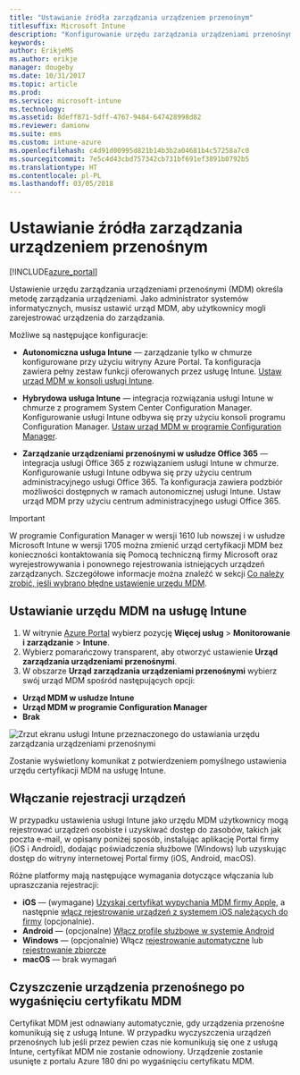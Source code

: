```yaml
---
title: "Ustawianie źródła zarządzania urządzeniem przenośnym"
titlesuffix: Microsoft Intune
description: "Konfigurowanie urzędu zarządzania urządzeniami przenośnymi w usłudze Intune."
keywords: 
author: ErikjeMS
ms.author: erikje
manager: dougeby
ms.date: 10/31/2017
ms.topic: article
ms.prod: 
ms.service: microsoft-intune
ms.technology: 
ms.assetid: 8deff871-5dff-4767-9484-647428998d82
ms.reviewer: damionw
ms.suite: ems
ms.custom: intune-azure
ms.openlocfilehash: c4d91d00995d821b14b3b2a04681b4c57258a7c0
ms.sourcegitcommit: 7e5c4d43cbd757342cb731bf691ef3891b0792b5
ms.translationtype: HT
ms.contentlocale: pl-PL
ms.lasthandoff: 03/05/2018
---
```

# <a name="set-the-mobile-device-management-authority"></a>Ustawianie źródła zarządzania urządzeniem przenośnym

[!INCLUDE[azure_portal](./includes/azure_portal.md)]

Ustawienie urzędu zarządzania urządzeniami przenośnymi (MDM) określa metodę zarządzania urządzeniami. Jako administrator systemów informatycznych, musisz ustawić urząd MDM, aby użytkownicy mogli zarejestrować urządzenia do zarządzania.

Możliwe są następujące konfiguracje:

- **Autonomiczna usługa Intune** — zarządzanie tylko w chmurze konfigurowane przy użyciu witryny Azure Portal. Ta konfiguracja zawiera pełny zestaw funkcji oferowanych przez usługę Intune. [Ustaw urząd MDM w konsoli usługi Intune](#set-mdm-authority-to-intune).

- **Hybrydowa usługa Intune** — integracja rozwiązania usługi Intune w chmurze z programem System Center Configuration Manager. Konfigurowanie usługi Intune odbywa się przy użyciu konsoli programu Configuration Manager. [Ustaw urząd MDM w programie Configuration Manager](https://docs.microsoft.com/sccm/mdm/deploy-use/configure-intune-subscription).

- **Zarządzanie urządzeniami przenośnymi w usłudze Office 365** — integracja usługi Office 365 z rozwiązaniem usługi Intune w chmurze. Konfigurowanie usługi Intune odbywa się przy użyciu centrum administracyjnego usługi Office 365. Ta konfiguracja zawiera podzbiór możliwości dostępnych w ramach autonomicznej usługi Intune. Ustaw urząd MDM przy użyciu centrum administracyjnego usługi Office 365.

>[!IMPORTANT]    
W programie Configuration Manager w wersji 1610 lub nowszej i w usłudze Microsoft Intune w wersji 1705 można zmienić urząd certyfikacji MDM bez konieczności kontaktowania się Pomocą techniczną firmy Microsoft oraz wyrejestrowywania i ponownego rejestrowania istniejących urządzeń zarządzanych. Szczegółowe informacje można znaleźć w sekcji [Co należy zrobić, jeśli wybrano błędne ustawienie urzędu MDM](/intune-classic/deploy-use/prerequisites-for-enrollment#what-to-do-if-you-choose-the-wrong-mdm-authority-setting).

## <a name="set-mdm-authority-to-intune"></a>Ustawianie urzędu MDM na usługę Intune

1. W witrynie [Azure Portal](https://portal.azure.com) wybierz pozycję **Więcej usług** > **Monitorowanie i zarządzanie** > **Intune**.
2. Wybierz pomarańczowy transparent, aby otworzyć ustawienie **Urząd zarządzania urządzeniami przenośnymi**.
3. W obszarze **Urząd zarządzania urządzeniami przenośnymi** wybierz swój urząd MDM spośród następujących opcji:
  - **Urząd MDM w usłudze Intune**
  - **Urząd MDM w programie Configuration Manager**
  - **Brak**

  ![Zrzut ekranu usługi Intune przeznaczonego do ustawiania urzędu zarządzania urządzeniami przenośnymi](media/set-mdm-auth.png)

  Zostanie wyświetlony komunikat z potwierdzeniem pomyślnego ustawienia urzędu certyfikacji MDM na usługę Intune.

## <a name="enable-device-enrollment"></a>Włączanie rejestracji urządzeń

W przypadku ustawienia usługi Intune jako urzędu MDM użytkownicy mogą rejestrować urządzeń osobiste i uzyskiwać dostęp do zasobów, takich jak poczta e-mail, w opisany poniżej sposób, instalując aplikację Portal firmy (iOS i Android), dodając poświadczenia służbowe (Windows) lub uzyskując dostęp do witryny internetowej Portal firmy (iOS, Android, macOS).

Różne platformy mają następujące wymagania dotyczące włączania lub upraszczania rejestracji:
- **iOS** — (wymagane) [Uzyskaj certyfikat wypychania MDM firmy Apple](apple-mdm-push-certificate-get.md), a następnie [włącz rejestrowanie urządzeń z systemem iOS należących do firmy](ios-enroll.md) (opcjonalnie).
- **Android** — (opcjonalne) [Włącz profile służbowe w systemie Android](android-enroll.md)
- **Windows** — (opcjonalnie) Włącz [rejestrowanie automatyczne](windows-enroll.md) lub [rejestrowanie zbiorcze](windows-bulk-enroll.md)
- **macOS** — brak wymagań


## <a name="mobile-device-cleanup-after-mdm-certificate-expiration"></a>Czyszczenie urządzenia przenośnego po wygaśnięciu certyfikatu MDM

Certyfikat MDM jest odnawiany automatycznie, gdy urządzenia przenośne komunikują się z usługą Intune. W przypadku wyczyszczenia urządzeń przenośnych lub jeśli przez pewien czas nie komunikują się one z usługą Intune, certyfikat MDM nie zostanie odnowiony. Urządzenie zostanie usunięte z portalu Azure 180 dni po wygaśnięciu certyfikatu MDM.
